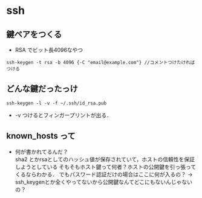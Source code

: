 # ssh
## 鍵ペアをつくる
- RSA でビット長4096なやつ
```
ssh-keygen -t rsa -b 4096 {-C "email@example.com"} //コメントつけたければつける
```


## どんな鍵だったっけ
```
ssh-keygen -l -v -f ~/.ssh/id_rsa.pub
```
  - -v つけるとフィンガープリントが出る．

## known_hosts って
  - 何が書かれてるんだ？  
  sha2 とかrsaとしてのハッシュ値が保存されていて，ホストの信頼性を保証しようとしている
  そもそもホスト鍵って何者？ホストの公開鍵を引っ張ってくるならわかる．
  でもパスワード認証だけの場合はここに何が入るの？ -> ssh_keygenとか全くやってないから公開鍵なんてどこにもないんじゃないの？
